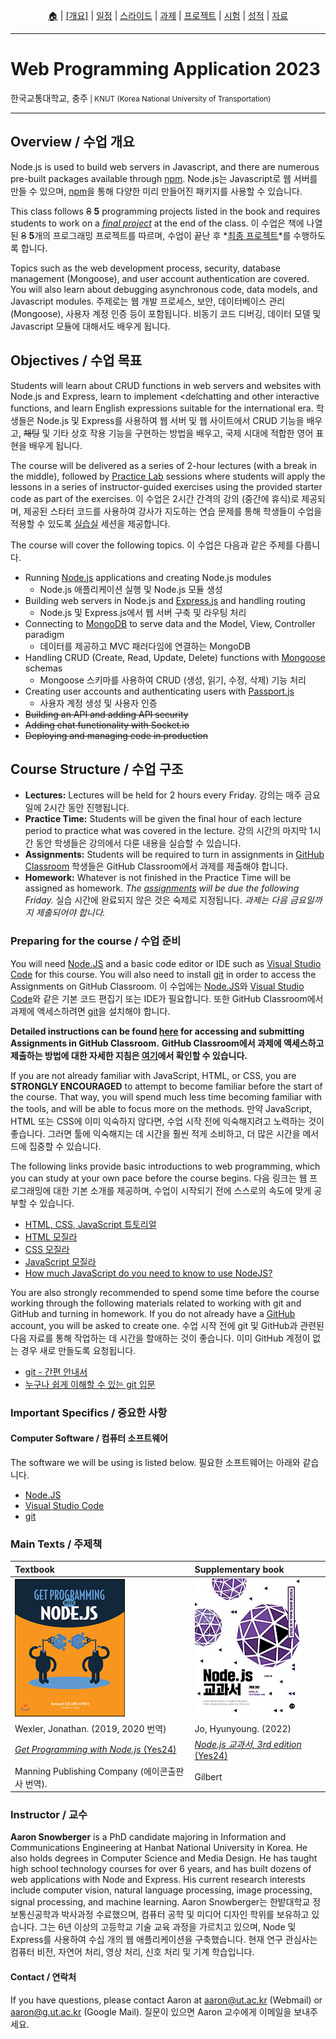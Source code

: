 <p id="menu" align="center">
  <a href="https://ut-nodejs.github.io" title="Home">🏠</a> |
  <a href="about.html" title="About"><u>[개요]</u></a> |
  <a href="/schedule.html" title="Schedule">일정</a> |
  <a href="/slides.html" title="Slides">스라이드</a> |
  <a href="/assignments.html" title="Assignments">과제</a> |
  <a href="/project.html" title="Project">프로젝트</a> |
  <a href="/tests.html" title="Tests">시험</a> |
  <a href="/grading.html" title="Grading">성적</a> |
  <a href="/resources.html" title="Resources">자료</a>
  <!-- <a href="https://pollev.com/aarons007" title="PollEverywhere">설문↗️</a> -->
</p>

---

# Web Programming Application 2023

<p>한국교통대학교, 충주<small> | KNUT (Korea National University of Transportation)</small></p>

---

## Overview / 수업 개요

Node.js is used to build web servers in Javascript, and there are numerous pre-built packages available through [npm](https://www.npmjs.com/). Node.js는 Javascript로 웹 서버를 만들 수 있으며, [npm](https://www.npmjs.com/)을 통해 다양한 미리 만들어진 패키지를 사용할 수 있습니다.

This class follows <del>8</del> **5** programming projects listed in the book and requires students to work on a _[final project](/project.html)_ at the end of the class. 이 수업은 책에 나열된 <del>8</del> **5**개의 프로그래밍 프로젝트를 따르며, 수업이 끝난 후 *[최종 프로젝트](/project.html)*를 수행하도록 합니다.

Topics such as the web development process, security, database management (Mongoose), and user account authentication are covered. You will also learn about debugging asynchronous code, data models, and Javascript modules. 주제로는 웹 개발 프로세스, 보안, 데이터베이스 관리 (Mongoose), 사용자 계정 인증 등이 포함됩니다. 비동기 코드 디버깅, 데이터 모델 및 Javascript 모듈에 대해서도 배우게 됩니다.

## Objectives / 수업 목표

Students will learn about CRUD functions in web servers and websites with Node.js and Express, learn to implement <delchatting</del> and other interactive functions, and learn English expressions suitable for the international era. 학생들은 Node.js 및 Express를 사용하여 웹 서버 및 웹 사이트에서 CRUD 기능을 배우고, <del>채팅</del> 및 기타 상호 작용 기능을 구현하는 방법을 배우고, 국제 시대에 적합한 영어 표현을 배우게 됩니다.

The course will be delivered as a series of 2-hour lectures (with a break in the middle), followed by [Practice Lab](/assignments.html) sessions where students will apply the lessons in a series of instructor-guided exercises using the provided starter code as part of the exercises. 이 수업은 2시간 간격의 강의 (중간에 휴식)로 제공되며, 제공된 스타터 코드를 사용하여 강사가 지도하는 연습 문제를 통해 학생들이 수업을 적용할 수 있도록 [실습실](/assignments.html) 세션을 제공합니다.

The course will cover the following topics. 이 수업은 다음과 같은 주제를 다룹니다.

- Running [Node.js](https://nodejs.org/ko) applications and creating Node.js modules
  - Node.js 애플리케이션 실행 및 Node.js 모듈 생성
- Building web servers in Node.js and [Express.js](https://expressjs.com/ko/) and handling routing
  - Node.js 및 Express.js에서 웹 서버 구축 및 라우팅 처리
- Connecting to [MongoDB](https://www.mongodb.com/) to serve data and the Model, View, Controller paradigm
  - 데이터를 제공하고 MVC 패러다임에 연결하는 MongoDB
- Handling CRUD (Create, Read, Update, Delete) functions with [Mongoose](https://mongoosejs.com/) schemas
  - Mongoose 스키마를 사용하여 CRUD (생성, 읽기, 수정, 삭제) 기능 처리
- Creating user accounts and authenticating users with [Passport.js](https://www.passportjs.org/)
  - 사용자 계정 생성 및 사용자 인증
- <del>Building an API and adding API security</del>
- <del>Adding chat functionality with Socket.io</del>
- <del>Deploying and managing code in production</del>

## Course Structure / 수업 구조

- **Lectures:** Lectures will be held for 2 hours every Friday. 강의는 매주 금요일에 2시간 동안 진행됩니다.
- **Practice Time:** Students will be given the final hour of each lecture period to practice what was covered in the lecture. 강의 시간의 마지막 1시간 동안 학생들은 강의에서 다룬 내용을 실습할 수 있습니다.
- **Assignments:** Students will be required to turn in assignments in [GitHub Classroom](https://github.com/ut-nodejs) 학생들은 GitHub Classroom에서 과제를 제출해야 합니다.
- **Homework:** Whatever is not finished in the Practice Time will be assigned as homework. _The [assignments](/assignments.html) will be due the following Friday._ 실습 시간에 완료되지 않은 것은 숙제로 지정됩니다. _과제는 다음 금요일까지 제출되어야 합니다._

### Preparing for the course / 수업 준비

You will need [Node.JS](https://nodejs.org/en/download/) and a basic code editor or IDE such as [Visual Studio Code](https://code.visualstudio.com/download) for this course. You will also need to install [git](https://git-scm.com/downloads) in order to access the Assignments on GitHub Classroom. 이 수업에는 [Node.JS](https://nodejs.org/en/download/)와 [Visual Studio Code](https://code.visualstudio.com/download)와 같은 기본 코드 편집기 또는 IDE가 필요합니다. 또한 GitHub Classroom에서 과제에 액세스하려면 [git](https://git-scm.com/downloads)을 설치해야 합니다.

**Detailed instructions can be found [here](https://ut-nodejs.github.io/instructions) for accessing and submitting Assignments in GitHub Classroom.** **GitHub Classroom에서 과제에 액세스하고 제출하는 방법에 대한 자세한 지침은 [여기](https://ut-nodejs.github.io/instructions)에서 확인할 수 있습니다.**

If you are not already familiar with JavaScript, HTML, or CSS, you are **STRONGLY ENCOURAGED** to attempt to become familiar before the start of the course. That way, you will spend much less time becoming familiar with the tools, and will be able to focus more on the methods. 만약 JavaScript, HTML 또는 CSS에 이미 익숙하지 않다면, 수업 시작 전에 익숙해지려고 노력하는 것이 좋습니다. 그러면 툴에 익숙해지는 데 시간을 훨씬 적게 소비하고, 더 많은 시간을 메서드에 집중할 수 있습니다.

The following links provide basic introductions to web programming, which you can study at your own pace before the course begins. 다음 링크는 웹 프로그래밍에 대한 기본 소개를 제공하며, 수업이 시작되기 전에 스스로의 속도에 맞게 공부할 수 있습니다.

- [HTML, CSS, JavaScript 튜토리얼](https://heropy.blog/2019/04/24/html-css-starter/)
- [HTML 모질라](https://developer.mozilla.org/en-US/docs/Web/HTML/Element)
- [CSS 모질라](https://developer.mozilla.org/en-US/docs/Web/CSS/Reference)
- [JavaScript 모질라](https://developer.mozilla.org/en-US/docs/Web/JavaScript/Guide)
- [How much JavaScript do you need to know to use NodeJS?](https://nodejs.dev/en/learn/how-much-javascript-do-you-need-to-know-to-use-nodejs/)

You are also strongly recommended to spend some time before the course working through the following materials related to working with git and GitHub and turning in homework. If you do not already have a [GitHub](https://github.com) account, you will be asked to create one. 수업 시작 전에 git 및 GitHub과 관련된 다음 자료를 통해 작업하는 데 시간을 할애하는 것이 좋습니다. 이미 GitHub 계정이 없는 경우 새로 만들도록 요청됩니다.

- [git - 간편 안내서](https://up1.github.io/git-guide/index.ko.html)
- [누구나 쉽게 이해할 수 있는 git 입문](https://backlog.com/git-tutorial/kr/)

### Important Specifics / 중요한 사항

#### Computer Software / 컴퓨터 소프트웨어

The software we will be using is listed below. 필요한 소프트웨어는 아래와 같습니다.

- [Node.JS](https://nodejs.org/en/download/)
- [Visual Studio Code](https://code.visualstudio.com/download)
- [git](https://git-scm.com/downloads)

### Main Texts / 주제책

| Textbook                                                                              | Supplementary book                                                                    |
| :------------------------------------------------------------------------------------ | :------------------------------------------------------------------------------------ |
| ![book-main](/img/gh-pages/book-main.jpg)                                             | ![book-extra](/img/gh-pages/book-extra.jpg)                                           |
| Wexler, Jonathan. (2019, 2020 번역)                                                   | Jo, Hyunyoung. (2022)                                                                 |
| [_Get Programming with Node.js_ (Yes24)](http://www.yes24.com/Product/Goods/86429845) | [_Node.js 교과서, 3rd edition_ (Yes24)](http://www.yes24.com/Product/Goods/116192535) |
| Manning Publishing Company (에이콘출판사 번역).                                       | Gilbert                                                                               |

### Instructor / 교수

**Aaron Snowberger** is a PhD candidate majoring in Information and Communications Engineering at Hanbat National University in Korea. He also holds degrees in Computer Science and Media Design. He has taught high school technology courses for over 6 years, and has built dozens of web applications with Node and Express. His current research interests include computer vision, natural language processing, image processing, signal processing, and machine learning. Aaron Snowberger는 한밭대학교 정보통신공학과 박사과정 수료했으며, 컴퓨터 공학 및 미디어 디자인 학위를 보유하고 있습니다. 그는 6년 이상의 고등학교 기술 교육 과정을 가르치고 있으며, Node 및 Express를 사용하여 수십 개의 웹 애플리케이션을 구축했습니다. 현재 연구 관심사는 컴퓨터 비전, 자연어 처리, 영상 처리, 신호 처리 및 기계 학습입니다.

#### Contact / 연락처

If you have questions, please contact Aaron at [aaron@ut.ac.kr](aaron@ut.ac.kr) (Webmail) or [aaron@g.ut.ac.kr](aaron@g.ut.ac.kr) (Google Mail). 질문이 있으면 Aaron 교수에게 이메일을 보내주세요.
